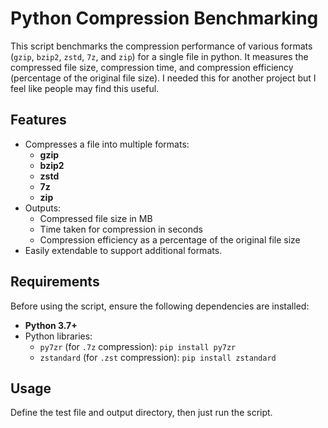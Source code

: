 # Python Compression Benchmarking
This script benchmarks the compression performance of various formats (`gzip`, `bzip2`, `zstd`, `7z`, and `zip`) for a single file in python. It measures the compressed file size, compression time, and compression efficiency (percentage of the original file size). I needed this for another project but I feel like people may find this useful.

## Features

- Compresses a file into multiple formats:
  - **gzip**
  - **bzip2**
  - **zstd**
  - **7z**
  - **zip**
- Outputs:
  - Compressed file size in MB
  - Time taken for compression in seconds
  - Compression efficiency as a percentage of the original file size
- Easily extendable to support additional formats.

## Requirements
Before using the script, ensure the following dependencies are installed:
- **Python 3.7+**
- Python libraries:
  - `py7zr` (for `.7z` compression): `pip install py7zr`
  - `zstandard` (for `.zst` compression): `pip install zstandard`

## Usage
Define the test file and output directory, then just run the script.
